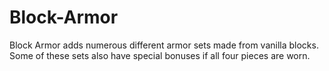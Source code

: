 # Block-Armor

Block Armor adds numerous different armor sets made from vanilla blocks. Some of these sets also have special bonuses if all four pieces are worn.

